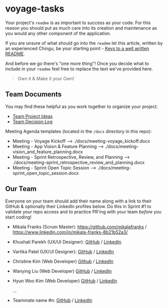 # voyage-tasks

Your project's `readme` is as important to success as your code. For 
this reason you should put as much care into its creation and maintenance
as you would any other component of the application.

If you are unsure of what should go into the `readme` let this article,
written by an experienced Chingu, be your starting point - 
[Keys to a well written README](https://tinyurl.com/yk3wubft).

And before we go there's "one more thing"! Once you decide what to include
in your `readme` feel free to replace the text we've provided here.

> Own it & Make it your Own!

## Team Documents

You may find these helpful as you work together to organize your project.

- [Team Project Ideas](./docs/team_project_ideas.md)
- [Team Decision Log](./docs/team_decision_log.md)

Meeting Agenda templates (located in the `/docs` directory in this repo):

- Meeting - Voyage Kickoff --> ./docs/meeting-voyage_kickoff.docx
- Meeting - App Vision & Feature Planning --> ./docs/meeting-vision_and_feature_planning.docx
- Meeting - Sprint Retrospective, Review, and Planning --> ./docs/meeting-sprint_retrospective_review_and_planning.docx
- Meeting - Sprint Open Topic Session --> ./docs/meeting-sprint_open_topic_session.docx

## Our Team

Everyone on your team should add their name along with a link to their GitHub
& optionally their LinkedIn profiles below. Do this in Sprint #1 to validate
your repo access and to practice PR'ing with your team *before* you start
coding!

- Mikala Franks (Scrum Master): https://github.com/mikalafranks / https://www.linkedin.com/in/mikala-franks-8b21b52a3/
- Khushali Parekh (UX/UI Designer): [GitHub](https://github.com/Khush413) / [LinkedIn](https://www.linkedin.com/in/khushali-parekh/)
- Vartika Patel (UX/UI Designer): [GitHub](https://github.com/vartika99) / [LinkedIn](https://www.linkedin.com/in/vartikapatel/)
- Christine Kim (Web Developer) [Github](https://github.com/cfkim) / [LinkedIn](https://www.linkedin.com/me?trk=p_mwlite_feed-secondary_nav)
- Wanying Liu (Web Developer) [GitHub](https://github.com/TheClaireLiu) / [LinkedIn](https://www.linkedin.com/in/wanying--liu/)
- Hyun Woo Kim (Web Developer) [GitHub](https://github.com/hynwkm) / [LinkedIn](https://www.linkedin.com/in/hyunwoo-kim/)

  ...
- Teammate name #n: [GitHub](https://github.com/ghaccountname) / [LinkedIn](https://linkedin.com/in/liaccountname)
